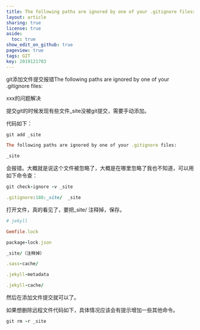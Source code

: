 ```yaml
---
title: The following paths are ignored by one of your .gitignore filesxxx
layout: article
sharing: true
license: true
aside:
  toc: true
show_edit_on_github: true
pageview: true
tags: GIT
key: 2019121703
---
```


git添加文件提交报错The following paths are ignored by one of your .gitignore files:

xxx的问题解决

 

提交git的时候发现有些文件_site没被git提交，需要手动添加。

代码如下：



```ruby
git add _site

The following paths are ignored by one of your .gitignore files:

_site
```

 

会报错。大概就是说这个文件被忽略了，大概是在哪里忽略了我也不知道，可以用如下命令查：

```ruby
git check-ignore -v _site

.gitignore:188:_site/  _site
```

打开文件，真的看见了，要把_site/ 注释掉，保存。

 

```ruby
# jekyll

Gemfile.lock

package-lock.json

_site/（注释掉）

.sass-cache/

.jekyll-metadata

.jekyll-cache/

```


然后在添加文件提交就可以了。

 

如果想删除远程文件代码如下，具体情况应该会有提示增加一些其他命令。

```ruby
git rm -r _site


```

 